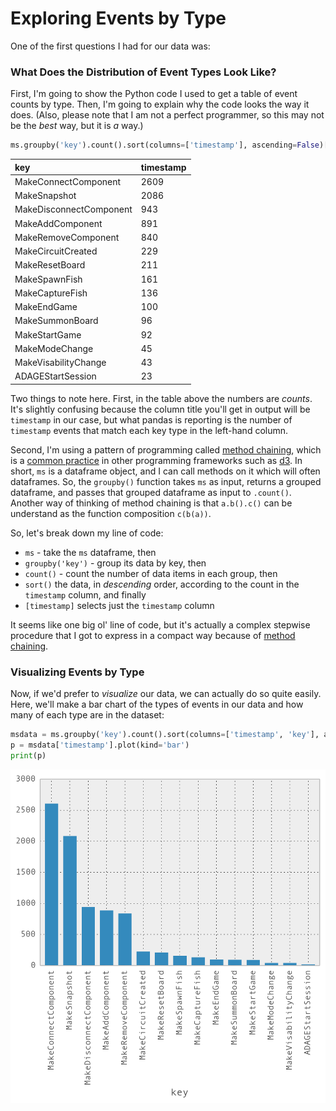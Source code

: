 # Exploring Events by Type

One of the first questions I had for our data was:

### What Does the Distribution of Event Types Look Like?

First, I'm going to show the Python code I used to get a table of event counts by type. Then, I'm going to explain why the code looks the way it does. (Also, please note that I am not a perfect programmer, so this may not be the *best* way, but it is *a* way.)

```python
ms.groupby('key').count().sort(columns=['timestamp'], ascending=False)[timestamp]
```

<table>
<colgroup>
<col style="text-align:left;"/>
<col style="text-align:left;"/>
</colgroup>

<thead>
<tr>
	<th style="text-align:left;">key</th>
	<th style="text-align:left;">timestamp</th>
</tr>
</thead>

<tbody>
<tr>
	<td style="text-align:left;">MakeConnectComponent</td>
	<td style="text-align:left;">2609</td>
</tr>
<tr>
	<td style="text-align:left;">MakeSnapshot</td>
	<td style="text-align:left;">2086</td>
</tr>
<tr>
	<td style="text-align:left;">MakeDisconnectComponent</td>
	<td style="text-align:left;">943</td>
</tr>
<tr>
	<td style="text-align:left;">MakeAddComponent</td>
	<td style="text-align:left;">891</td>
</tr>
<tr>
	<td style="text-align:left;">MakeRemoveComponent</td>
	<td style="text-align:left;">840</td>
</tr>
<tr>
	<td style="text-align:left;">MakeCircuitCreated</td>
	<td style="text-align:left;">229</td>
</tr>
<tr>
	<td style="text-align:left;">MakeResetBoard</td>
	<td style="text-align:left;">211</td>
</tr>
<tr>
	<td style="text-align:left;">MakeSpawnFish</td>
	<td style="text-align:left;">161</td>
</tr>
<tr>
	<td style="text-align:left;">MakeCaptureFish</td>
	<td style="text-align:left;">136</td>
</tr>
<tr>
	<td style="text-align:left;">MakeEndGame</td>
	<td style="text-align:left;">100</td>
</tr>
<tr>
	<td style="text-align:left;">MakeSummonBoard</td>
	<td style="text-align:left;">96</td>
</tr>
<tr>
	<td style="text-align:left;">MakeStartGame</td>
	<td style="text-align:left;">92</td>
</tr>
<tr>
	<td style="text-align:left;">MakeModeChange</td>
	<td style="text-align:left;">45</td>
</tr>
<tr>
	<td style="text-align:left;">MakeVisabilityChange</td>
	<td style="text-align:left;">43</td>
</tr>
<tr>
	<td style="text-align:left;">ADAGEStartSession</td>
	<td style="text-align:left;">23</td>
</tr>
</tbody>
</table>

Two things to note here. First, in the table above the numbers are *counts*. It's slightly confusing because the column title you'll get in output will be `timestamp` in our case, but what pandas is reporting is the number of `timestamp` events that match each key type in the left-hand column.

Second, I'm using a pattern of programming called [method chaining](http://en.wikipedia.org/wiki/Method_chaining), which is a [common practice](https://github.com/mbostock/d3/wiki/Gallery) in other programming frameworks such as [d3](http://d3js.org/). In short, `ms` is a dataframe object, and I can call methods on it which will often dataframes. So, the `groupby()` function takes `ms` as input, returns a grouped dataframe, and passes that grouped dataframe as input to `.count()`. Another way of thinking of method chaining is that `a.b().c()` can be understand as the function composition `c(b(a))`.

So, let's break down my line of code:

- `ms` - take the `ms` dataframe, then
- `groupby('key')` - group its data by key, then
- `count()` - count the number of data items in each group, then
- `sort()` the data, in *descending* order, according to the count in the `timestamp` column, and finally
- `[timestamp]` selects just the `timestamp` column

It seems like one big ol' line of code, but it's actually a complex stepwise procedure that I got to express in a compact way because of [method chaining](http://en.wikipedia.org/wiki/Method_chaining).

### Visualizing Events by Type

Now, if we'd prefer to *visualize* our data, we can actually do so quite easily. Here, we'll make a bar chart of the types of events in our data and how many of each type are in the dataset:

```python
msdata = ms.groupby('key').count().sort(columns=['timestamp', 'key'], ascending=False)
p = msdata['timestamp'].plot(kind='bar')
print(p)
```

![Bar chart of events by type](../assets/barChart1.png)

